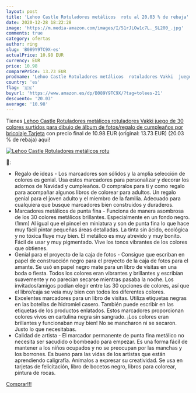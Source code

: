 ```yaml
---
layout: post
title: 'Lehoo Castle Rotuladores metálicos  rotu al 20.03 % de rebaja'
date: 2020-12-28 18:22:28
image: 'https://m.media-amazon.com/images/I/51rJLOw1c7L._SL200_.jpg'
comments: true
category: ofertas
author: ring
slug: 'B089Y9TC9X-es'
actualPrice: 10.98 EUR
currency: EUR
price: 10.98
comparePrice: 13.73 EUR
prodname: 'Lehoo Castle Rotuladores metálicos  rotuladores Vakki  juego de 30 colores surtidos para dibujo de álbum de fotos/regalo de cumpleaños por bricolaje Tarjeta'
country: 'es'
flag: '🇪🇸'
buyurl: 'https://www.amazon.es/dp/B089Y9TC9X/?tag=tolees-21'
descuento: '20.03'
average: '10.98'
---
```


Tienes [Lehoo Castle Rotuladores metálicos  rotuladores Vakki  juego de 30 colores surtidos para dibujo de álbum de fotos/regalo de cumpleaños por bricolaje Tarjeta](https://www.amazon.es/dp/B089Y9TC9X/?tag=tolees-21) con precio final de  10.98 EUR (original: 13.73 EUR) (20.03 %  de rebaja) aqui!

[![Lehoo Castle Rotuladores metálicos  rotu](https://m.media-amazon.com/images/I/51rJLOw1c7L._SL200_.jpg)](https://www.amazon.es/dp/B089Y9TC9X/?tag=tolees-21)

🔎:

- Regalo de ideas - Los marcadores son sólidos y la amplia selección de colores es genial. Usa estos marcadores para personalizar y decorar los adornos de Navidad y cumpleaños. O compralos para ti y como regalo para acompañar algunos libros de colorear para adultos. Un regalo genial para el joven adulto y el miembro de la familia. Adecuado para cualquiera que busque marcadores bien construidos y duraderos.
- Marcadores metálicos de punta fina - Funciona de manera asombrosa de los 30 colores metálicos brillantes. Especialmente en un fondo negro. (1mm) Al igual que el pincel en miniatura y son de punta fina lo que hace muy fácil pintar pequeñas áreas detalladas. La tinta sin ácido, ecológica y no tóxica fluye muy bien. El metálico es muy atrevido y muy bonito. Fácil de usar y muy pigmentado. Vive los tonos vibrantes de los colores que obtienes.
- Genial para el proyecto de la caja de fotos - Consigue que escriban en papel de construcción negro para el proyecto de la caja de fotos para el amante. Se usó en papel negro mate para un libro de visitas en una boda o fiesta. Todos los colores eran vibrantes y brillantes y escribían suavemente y no parecían secarse mientras pasaba la noche. Los invitados/amigos podían elegir entre las 30 opciones de colores, así que el libro/caja se veía muy bien con todos los diferentes colores.
- Excelentes marcadores para un libro de visitas. Utiliza etiquetas negras en las botellas de hidromiel casero. También puede escribir en las etiquetas de los productos enlatados. Estos marcadores proporcionan colores vivos en cartulina negra sin sangrado. ¡Los colores eran brillantes y funcionaban muy bien! No se mancharon ni se secaron. Justo lo que necesitabas.
- Calidad de artista - El marcador permanente de punta fina metálico no necesita ser sacudido o bombeado para empezar. Es una forma fácil de mantener a los niños ocupados y no se preocupan por las manchas y los borrones. Es bueno para las vidas de los artistas que están aprendiendo caligrafía. Anímalos a expresar su creatividad. Se usa en tarjetas de felicitación, libro de bocetos negro, libros para colorear, pintura de rocas.

[Comprar!!!](https://www.amazon.es/dp/B089Y9TC9X/?tag=tolees-21)
